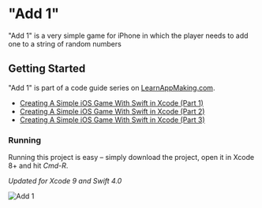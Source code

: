 # "Add 1"

"Add 1" is a very simple game for iPhone in which the player needs to add one to a string of random numbers

## Getting Started

"Add 1" is part of a code guide series on [LearnAppMaking.com](https://learnappmaking.com).

- [Creating A Simple iOS Game With Swift in Xcode (Part 1)](https://learnappmaking.com/add-1-creating-a-simple-ios-game-with-swift-in-xcode-week-1/)
- [Creating A Simple iOS Game With Swift in Xcode (Part 2)](https://learnappmaking.com/add-1-creating-a-simple-ios-game-with-swift-in-xcode-week-1/)
- [Creating A Simple iOS Game With Swift in Xcode (Part 3)](https://learnappmaking.com/add-1-creating-a-simple-ios-game-with-swift-in-xcode-week-1/)

### Running

Running this project is easy – simply download the project, open it in Xcode 8+ and hit _Cmd-R_.

_Updated for Xcode 9 and Swift 4.0_

![Add 1](screenshot.jpg)

